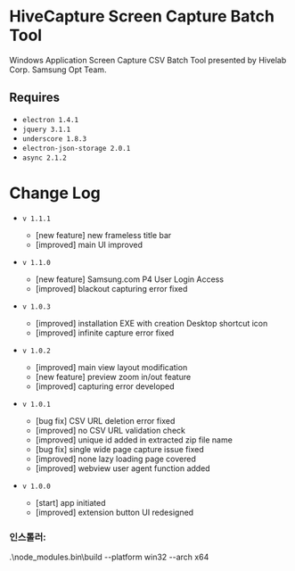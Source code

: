 HiveCapture Screen Capture Batch Tool
=========
Windows Application Screen Capture CSV Batch Tool presented by Hivelab Corp. Samsung Opt Team.


Requires
------------------
 * `electron 1.4.1`
 * `jquery 3.1.1`
 * `underscore 1.8.3`
 * `electron-json-storage 2.0.1`
 * `async 2.1.2`


Change Log
=====
 * `v 1.1.1`
 	 * [new feature] new frameless title bar
	 * [improved] main UI improved
	 
 * `v 1.1.0`
 	 * [new feature] Samsung.com P4 User Login Access
	 * [improved] blackout capturing error fixed
	 
 * `v 1.0.3`
 	 * [improved] installation EXE with creation Desktop shortcut icon
	 * [improved] infinite capture error fixed

 * `v 1.0.2`
 	 * [improved] main view layout modification
	 * [new feature] preview zoom in/out feature
	 * [improved] capturing error developed

 * `v 1.0.1`
 	 * [bug fix] CSV URL deletion error fixed
	 * [improved] no CSV URL validation check
	 * [improved] unique id added in extracted zip file name
	 * [bug fix] single wide page capture issue fixed
	 * [improved] none lazy loading page covered
	 * [improved] webview user agent function added

 * `v 1.0.0`
	 * [start] app initiated
	 * [improved] extension button UI redesigned


### 인스톨러:
.\node_modules\.bin\build --platform win32 --arch x64